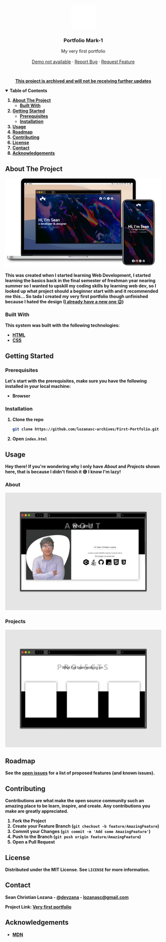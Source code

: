 <!-- PROJECT LOGO -->
<br />
<p align="center">
  <a href="https://github.com/lozanasc-archives/First-Portfolio">
    <img src="assets/logo.png" alt="Logo" width="80" height="80">
  </a>

  <h3 align="center">Portfolio  Mark-1</h3>

  <p align="center">
    My very first portfolio
    <br />
    <br />
    <a href="">Demo not available</a>
    ·
    <a href="https://github.com/lozanasc-archives/First-Portfolio/issues">Report Bug</a>
    ·
    <a href="https://github.com/lozanasc-archives/First-Portfolio/issues">Request Feature</a>
  </p>
</p>
<br/>
<p align="center">
  <a href=""><b>This project is archived and will not be receiving further updates<b/></a>
</p>



<!-- TABLE OF CONTENTS -->
<details open="open">
  <summary>Table of Contents</summary>
  <ol>
    <li>
      <a href="#about-the-project">About The Project</a>
      <ul>
        <li><a href="#built-with">Built With</a></li>
      </ul>
    </li>
    <li>
      <a href="#getting-started">Getting Started</a>
      <ul>
        <li><a href="#prerequisites">Prerequisites</a></li>
        <li><a href="#installation">Installation</a></li>
      </ul>
    </li>
    <li><a href="#usage">Usage</a></li>
    <li><a href="#roadmap">Roadmap</a></li>
    <li><a href="#contributing">Contributing</a></li>
    <li><a href="#license">License</a></li>
    <li><a href="#contact">Contact</a></li>
    <li><a href="#acknowledgements">Acknowledgements</a></li>
  </ol>
</details>



<!-- ABOUT THE PROJECT -->
## About The Project

![Product Name Screen Shot](samples/Sample.png)  

This was created when I started learning Web Development, I started learning the basics back in the final semester of freshman year nearing summer so I wanted to upskill my coding skills by learning web dev, so I looked up what project should a beginner start with and it recommended me this... So tada I created my very first portfolio though unfinished because I hated the design ([I already have a new one 😉](https://lozanasc.github.io))

### Built With
This system was built with the following technologies:  
* [HTML](https://developer.mozilla.org/en-US/docs/Web/html)
* [CSS](https://developer.mozilla.org/en-US/docs/Web/css)


<!-- GETTING STARTED -->
## Getting Started

### Prerequisites

Let's start with the prerequisites, make sure you have the following installed in your local machine:  

* Browser

### Installation

1. Clone the repo
   ```sh
   git clone https://github.com/lozanasc-archives/First-Portfolio.git
   ```  
2. Open ```index.html```



<!-- USAGE EXAMPLES -->
## Usage
Hey there! If you're wondering why I only have _About_ and _Projects_ shown here, that is because I didn't finish it 😅 I know I'm lazy! 
### About
![About](samples/About.png)
### Projects
![Projects](samples/Projects.png)


<!-- ROADMAP -->
## Roadmap

See the [open issues](https://github.com/lozanasc-archives/First-Portfolio/issues) for a list of proposed features (and known issues).



<!-- CONTRIBUTING -->
## Contributing

Contributions are what make the open source community such an amazing place to be learn, inspire, and create. Any contributions you make are **greatly appreciated**.

1. Fork the Project
2. Create your Feature Branch (`git checkout -b feature/AmazingFeature`)
3. Commit your Changes (`git commit -m 'Add some AmazingFeature'`)
4. Push to the Branch (`git push origin feature/AmazingFeature`)
5. Open a Pull Request



<!-- LICENSE -->
## License

Distributed under the MIT License. See `LICENSE` for more information.



<!-- CONTACT -->
## Contact

Sean Christian Lozana - [@devzana](https://twitter.com/devzana) - lozanasc@gmail.com

Project Link: [Very first portfolio](https://github.com/lozanasc-archives/First-Portfolio)



<!-- ACKNOWLEDGEMENTS -->
## Acknowledgements
* [MDN](https://developer.mozilla.org/en-US/docs/)

